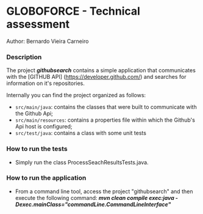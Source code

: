 # GLOBOFORCE - Technical assessment

Author: Bernardo Vieira Carneiro

### Description

The project ***githubsearch*** contains a simple application that communicates with the [GITHUB API] (https://developer.github.com/) and searches for information on it's repositories.

Internally you can find the project organized as follows:
- `src/main/java`: contains the classes that were built to communicate with the Github Api;
- `src/main/resources`: contains a properties file within which the Github's Api host is configured;
- `src/test/java`: contains a class with some unit tests

### How to run the tests

- Simply run the class ProcessSeachResultsTests.java.

### How to run the application

- From a command line tool, access the project "githubsearch" and then execute the following command: ***mvn clean compile exec:java -Dexec.mainClass="commandLine.CommandLineInterface"***
